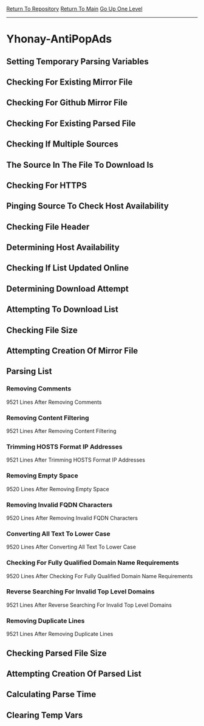 [Return To Repository](https://github.com/deathbybandaid/piholeparser/)
[Return To Main](https://github.com/deathbybandaid/piholeparser/blob/master/RecentRunLogs/Mainlog.md)
[Go Up One Level](https://github.com/deathbybandaid/piholeparser/blob/master/RecentRunLogs/TopLevelScripts/30-Processing-External-Blacklists.md)
____________________________________
# Yhonay-AntiPopAds
## Setting Temporary Parsing Variables
## Checking For Existing Mirror File
## Checking For Github Mirror File
## Checking For Existing Parsed File
## Checking If Multiple Sources
## The Source In The File To Download Is
## Checking For HTTPS
## Pinging Source To Check Host Availability
## Checking File Header
## Determining Host Availability
## Checking If List Updated Online
## Determining Download Attempt
## Attempting To Download List
## Checking File Size
## Attempting Creation Of Mirror File
## Parsing List
### Removing Comments
9521 Lines After Removing Comments
### Removing Content Filtering
9521 Lines After Removing Content Filtering
### Trimming HOSTS Format IP Addresses
9521 Lines After Trimming HOSTS Format IP Addresses
### Removing Empty Space
9520 Lines After Removing Empty Space
### Removing Invalid FQDN Characters
9520 Lines After Removing Invalid FQDN Characters
### Converting All Text To Lower Case
9520 Lines After Converting All Text To Lower Case
### Checking For Fully Qualified Domain Name Requirements
9520 Lines After Checking For Fully Qualified Domain Name Requirements
### Reverse Searching For Invalid Top Level Domains
9521 Lines After Reverse Searching For Invalid Top Level Domains
### Removing Duplicate Lines
9521 Lines After Removing Duplicate Lines
## Checking Parsed File Size
## Attempting Creation Of Parsed List
## Calculating Parse Time
## Clearing Temp Vars
